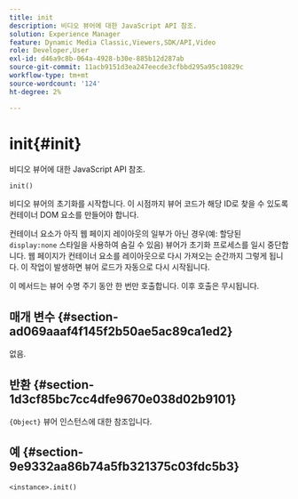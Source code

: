 ```yaml
---
title: init
description: 비디오 뷰어에 대한 JavaScript API 참조.
solution: Experience Manager
feature: Dynamic Media Classic,Viewers,SDK/API,Video
role: Developer,User
exl-id: d46a9c8b-064a-4928-b30e-885b12d287ab
source-git-commit: 11acb9151d3ea247eecde3cfbbd295a95c10829c
workflow-type: tm+mt
source-wordcount: '124'
ht-degree: 2%

---
```


# init{#init}

비디오 뷰어에 대한 JavaScript API 참조.

`init()`

비디오 뷰어의 초기화를 시작합니다. 이 시점까지 뷰어 코드가 해당 ID로 찾을 수 있도록 컨테이너 DOM 요소를 만들어야 합니다.

컨테이너 요소가 아직 웹 페이지 레이아웃의 일부가 아닌 경우(예: 할당된 `display:none` 스타일을 사용하여 숨길 수 있음) 뷰어가 초기화 프로세스를 일시 중단합니다. 웹 페이지가 컨테이너 요소를 레이아웃으로 다시 가져오는 순간까지 그렇게 됩니다. 이 작업이 발생하면 뷰어 로드가 자동으로 다시 시작됩니다.

이 메서드는 뷰어 수명 주기 동안 한 번만 호출합니다. 이후 호출은 무시됩니다.

## 매개 변수 {#section-ad069aaaf4f145f2b50ae5ac89ca1ed2}

없음.

## 반환 {#section-1d3cf85bc7cc4dfe9670e038d02b9101}

`{Object}` 뷰어 인스턴스에 대한 참조입니다.

## 예 {#section-9e9332aa86b74a5fb321375c03fdc5b3}

```
<instance>.init()
```
